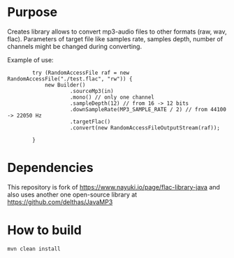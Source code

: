 # Purpose

Creates library allows to convert mp3-audio files to other formats (raw, wav, flac).
Parameters of target file like samples rate, samples depth, number of channels might be changed during converting.

Example of use:
```
        try (RandomAccessFile raf = new RandomAccessFile("./test.flac", "rw")) {
            new Builder()
                    .sourceMp3(in)
                    .mono() // only one channel
                    .sampleDepth(12) // from 16 -> 12 bits
                    .downSampleRate(MP3_SAMPLE_RATE / 2) // from 44100 -> 22050 Hz
                    .targetFlac()
                    .convert(new RandomAccessFileOutputStream(raf));

        }
```
# Dependencies

This repository is fork of https://www.nayuki.io/page/flac-library-java and also
uses another one open-source library at https://github.com/delthas/JavaMP3

# How to build

```
mvn clean install
```
